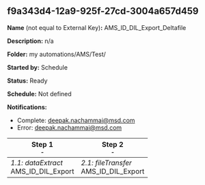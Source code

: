 ## f9a343d4-12a9-925f-27cd-3004a657d459

**Name** (not equal to External Key)**:** AMS_ID_DIL_Export_Deltafile

**Description:** n/a

**Folder:** my automations/AMS/Test/

**Started by:** Schedule

**Status:** Ready

**Schedule:** Not defined

**Notifications:**

* Complete: deepak.nachammai@msd.com
* Error: deepak.nachammai@msd.com

| Step 1<br>_<small>-</small>_ | Step 2<br>_<small>-</small>_ |
| --- | --- |
| _1.1: dataExtract_<br>AMS_ID_DIL_Export | _2.1: fileTransfer_<br>AMS_ID_DIL_Export |
